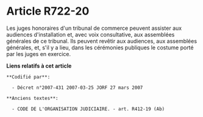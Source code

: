 # Article R722-20

Les juges honoraires d'un tribunal de commerce peuvent assister aux audiences d'installation et, avec voix consultative, aux
assemblées générales de ce tribunal. Ils peuvent revêtir aux audiences, aux assemblées générales, et, s'il y a lieu, dans les
cérémonies publiques le costume porté par les juges en exercice.

**Liens relatifs à cet article**

	**Codifié par**:

	  - Décret n°2007-431 2007-03-25 JORF 27 mars 2007

	**Anciens textes**:

	  - CODE DE L'ORGANISATION JUDICIAIRE. - art. R412-19 (Ab)
